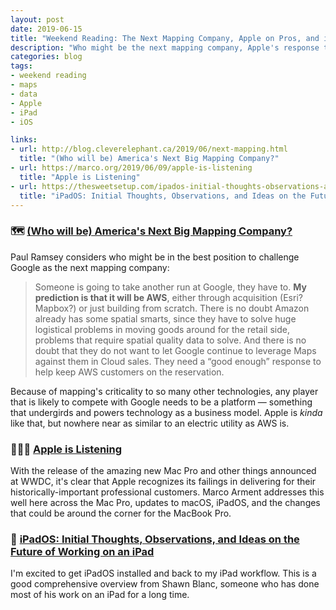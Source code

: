 ```yaml
---
layout: post
date: 2019-06-15
title: "Weekend Reading: The Next Mapping Company, Apple on Pros, and iPadOS Workflow"
description: "Who might be the next mapping company, Apple's response to pro demands, and working workflow on iPadOS."
categories: blog
tags:
- weekend reading
- maps
- data
- Apple
- iPad
- iOS

links:
- url: http://blog.cleverelephant.ca/2019/06/next-mapping.html
  title: "(Who will be) America's Next Big Mapping Company?"
- url: https://marco.org/2019/06/09/apple-is-listening
  title: "Apple is Listening"
- url: https://thesweetsetup.com/ipados-initial-thoughts-observations-and-ideas-on-the-future-of-working-on-an-ipad/
  title: "iPadOS: Initial Thoughts, Observations, and Ideas on the Future of Working on an iPad"
---
```


### 🗺 [(Who will be) America's Next Big Mapping Company?](http://blog.cleverelephant.ca/2019/06/next-mapping.html "(Who will be) America's Next Big Mapping Company?")

Paul Ramsey considers who might be in the best position to challenge Google as the next mapping company:

> Someone is going to take another run at Google, they have to. **My prediction is that it will be AWS**, either through acquisition (Esri? Mapbox?) or just building from scratch. There is no doubt Amazon already has some spatial smarts, since they have to solve huge logistical problems in moving goods around for the retail side, problems that require spatial quality data to solve. And there is no doubt that they do not want to let Google continue to leverage Maps against them in Cloud sales. They need a “good enough” response to help keep AWS customers on the reservation.

Because of mapping's criticality to so many other technologies, any player that is likely to compete with Google needs to be a platform — something that undergirds and powers technology as a business model. Apple is *kinda* like that, but nowhere near as similar to an electric utility as AWS is.

### 👨🏽‍💻 [Apple is Listening](https://marco.org/2019/06/09/apple-is-listening "Apple is Listening")

With the release of the amazing new Mac Pro and other things announced at WWDC, it's clear that Apple recognizes its failings in delivering for their historically-important professional customers. Marco Arment addresses this well here across the Mac Pro, updates to macOS, iPadOS, and the changes that could be around the corner for the MacBook Pro.

### 📱 [iPadOS: Initial Thoughts, Observations, and Ideas on the Future of Working on an iPad](https://thesweetsetup.com/ipados-initial-thoughts-observations-and-ideas-on-the-future-of-working-on-an-ipad/ "iPadOS: Initial Thoughts, Observations, and Ideas on the Future of Working on an iPad")

I'm excited to get iPadOS installed and back to my iPad workflow. This is a good comprehensive overview from Shawn Blanc, someone who has done most of his work on an iPad for a long time.
